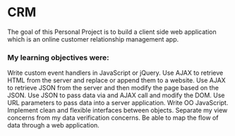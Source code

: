 # CRM
The goal of this Personal Project is to build a client side web application which is an online customer relationship management app.

### My learning objectives were:
Write custom event handlers in JavaScript or jQuery.
Use AJAX to retrieve HTML from the server and replace or append them to a website.
Use AJAX to retrieve JSON from the server and then modify the page based on the JSON.
Use JSON to pass data via and AJAX call and modify the DOM.
Use URL parameters to pass data into a server application.
Write OO JavaScript.
Implement clean and flexible interfaces between objects.
Separate my view concerns from my data verification concerns.
Be able to map the flow of data through a web application.
